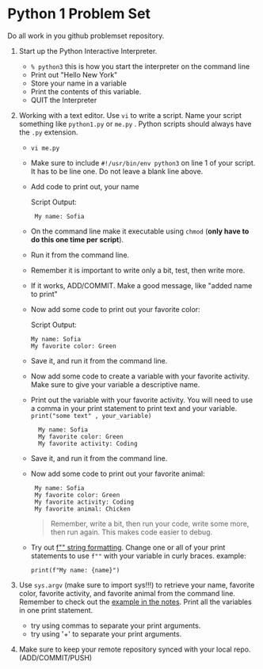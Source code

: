 Python 1 Problem Set
==================

Do all work in you github problemset repository.  

1. Start up the Python Interactive Interpreter.
    - `% python3` this is how you start the interpreter on the command line
    - Print out "Hello New York"
    - Store your name in a variable
    - Print the contents of this variable.
    - QUIT the Interpreter
    
3. Working with a text editor. Use `vi` to write a script. Name your script something like `python1.py` or `me.py` . Python scripts should always have the `.py` extension.
   - `vi me.py`   
   - Make sure to include `#!/usr/bin/env python3` on line 1 of your script. It has to be line one. Do not leave a blank line above. 
   - Add code to print out, your name
      
        Script Output:
        ```
         My name: Sofia
        ```
    - On the command line make it executable using `chmod` (**only have to do this one time per script**).
    - Run it from the command line. 
    - Remember it is important to write only a bit, test, then write more.
    - If it works, ADD/COMMIT. Make a good message, like "added name to print"
    - Now add some code to print out your favorite color:
   
         Script Output:
         ```
         My name: Sofia
         My favorite color: Green
        ```
   - Save it, and run it from the command line. 
   - Now add some code to create a variable with your favorite activity. Make sure to give your variable a descriptive name.
   - Print out the variable with your favorite activity. You will need to use a comma in your print statement to print text and your variable. `print("some text" , your_variable)`

       ```
         My name: Sofia
         My favorite color: Green
         My favorite activity: Coding
        ```
   - Save it, and run it from the command line. 
   - Now add some code to print out your favorite animal:      
        
        ```
         My name: Sofia
         My favorite color: Green
         My favorite activity: Coding
         My favorite animal: Chicken
        ```
        >  Remember, write a bit, then run your code, write some more, then run again. This makes code easier to debug.
   - Try out [f"" string formatting](../pfb.md#string-formatting). Change one or all of your print statements to use `f""` with your variable in curly braces.
       example: 
       ```
       print(f"My name: {name}") 
       ```
4. Use `sys.argv` (make sure to import sys!!!) to retrieve your name, favorite color, favorite activity, and favorite animal from the command line. Remember to check out the [example in the notes](../pfb.md#command-line-parameters-a-special-built-in-list). Print all the variables in one print statement.
    - try using commas to separate your print arguments. 
    - try using '+' to separate your print arguments.

5. Make sure to keep your remote repository synced with your local repo. (ADD/COMMIT/PUSH)


